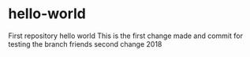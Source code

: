 # hello-world
First repository hello world
This is the first change made and commit for testing the branch friends
second change 2018
